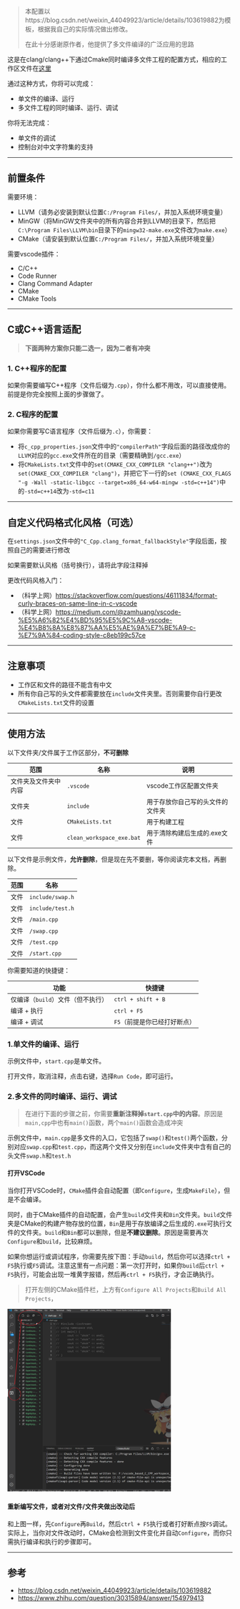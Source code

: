 > 本配置以https://blog.csdn.net/weixin_44049923/article/details/103619882为模板，根据我自己的实际情况做出修改。
>
> 在此十分感谢原作者，他提供了多文件编译的广泛应用的思路

这是在clang/clang++下通过Cmake同时编译多文件工程的配置方式，相应的工作区文件在[这里](../cmake_with_clang_chang++) 

通过这种方式，你将可以完成：

* 单文件的编译、运行
* 多文件工程的同时编译、运行、调试

你将无法完成：

* 单文件的调试
* 控制台对中文字符集的支持

---

## 前置条件

需要环境：

* LLVM（请务必安装到默认位置`C:/Program Files/`，并加入系统环境变量）
* MinGW（将MinGW文件夹中的所有内容合并到LLVM的目录下，然后把`C:\Program Files\LLVM\bin`目录下的`mingw32-make.exe`文件改为`make.exe`）
* CMake（请安装到默认位置`C:/Program Files/`，并加入系统环境变量）

需要vscode插件：

* C/C++
* Code Runner
* Clang Command Adapter
* CMake
* CMake Tools

---

## C或C++语言适配

> **下面两种方案你只能二选一，因为二者有冲突** 

### 1. C++程序的配置

如果你需要编写C++程序（文件后缀为`.cpp`），你什么都不用改，可以直接使用。前提是你完全按照上面的步骤做了。

### 2. C程序的配置

如果你需要写C语言程序（文件后缀为`.c`），你需要：

* 将`c_cpp_properties.json`文件中的`"compilerPath"`字段后面的路径改成你的`LLVM`对应的`gcc.exe`文件所在的目录（需要精确到`/gcc.exe`）
* 将`CMakeLists.txt`文件中的`set(CMAKE_CXX_COMPILER "clang++")`改为`set(CMAKE_CXX_COMPILER "clang")`，并把它下一行的`set (CMAKE_CXX_FLAGS "-g -Wall -static-libgcc --target=x86_64-w64-mingw -std=c++14")`中的`-std=c++14`改为`-std=c11`

---

## 自定义代码格式化风格（可选）

在`settings.json`文件中的`"C_Cpp.clang_format_fallbackStyle"`字段后面，按照自己的需要进行修改

如果需要默认风格（括号换行），请将此字段注释掉

更改代码风格入门：

* （科学上网）https://stackoverflow.com/questions/46111834/format-curly-braces-on-same-line-in-c-vscode 
* （科学上网）https://medium.com/@zamhuang/vscode-%E5%A6%82%E4%BD%95%E5%9C%A8-vscode-%E4%B8%8A%E8%87%AA%E5%AE%9A%E7%BE%A9-c-%E7%9A%84-coding-style-c8eb199c57ce 

---

## 注意事项

* 工作区和文件的路径不能含有中文
* 所有你自己写的头文件都需要放在`include`文件夹里。否则需要你自行更改`CMakeLists.txt`文件的设置

---

## 使用方法

以下文件夹/文件属于工作区部分，**不可删除** 

| 范围                 | 名称                      | 说明                             |
| -------------------- | ------------------------- | -------------------------------- |
| 文件夹及文件夹中内容 | `.vscode`                 | vscode工作区配置文件夹           |
| 文件夹               | `include`                 | 用于存放你自己写的头文件的文件夹 |
| 文件                 | `CMakeLists.txt`          | 用于构建工程                     |
| 文件                 | `clean_workspace_exe.bat` | 用于清除构建后生成的.exe文件     |

以下文件是示例文件，**允许删除**，但是现在先不要删，等你阅读完本文档，再删除。

| 范围 | 名称             |
| ---- | ---------------- |
| 文件 | `include/swap.h` |
| 文件 | `include/test.h` |
| 文件 | `/main.cpp`      |
| 文件 | `/swap.cpp`      |
| 文件 | `/test.cpp`      |
| 文件 | `/start.cpp`     |

你需要知道的快捷键：

| 功能                              | 快捷键                       |
| --------------------------------- | ---------------------------- |
| 仅编译（`build`）文件（但不执行） | `ctrl + shift + B`           |
| 编译 + 执行                       | `ctrl + F5`                  |
| 编译 + 调试                       | `F5`（前提是你已经打好断点） |

### 1.单文件的编译、运行

示例文件中，`start.cpp`是单文件。

打开文件，取消注释，点击右键，选择`Run Code`，即可运行。

### 2.多文件的同时编译、运行、调试

> 在进行下面的步骤之前，你需要**重新注释掉`start.cpp`中的内容**。原因是`main,cpp`中也有`main()`函数，两个`main()`函数会造成冲突

示例文件中，`main.cpp`是多文件的入口，它包括了`swap()`和`test()`两个函数，分别对应`swap.cpp`和`test.cpp`，而这两个文件又分别在`include`文件夹中含有自己的头文件`swap.h`和`test.h`

#### 打开VSCode

当你打开VSCode时，`CMake`插件会自动配置（即`Configure`，生成`MakeFile`），但是不会编译。

同时，由于CMake插件的自动配置，会产生`build`文件夹和`Bin`文件夹。`build`文件夹是CMake的构建产物存放的位置，`Bin`是用于存放编译之后生成的`.exe`可执行文件的文件夹。`build`和`Bin`都可以删除，但是**不建议删除**。原因是需要再次`Configure`和`build`，比较麻烦。

如果你想运行或调试程序，你需要先按下图：手动`build`，然后你可以选择`ctrl + F5`执行或`F5`调试。注意这里有一点问题：第一次打开时，如果你`build`后`ctrl + F5`执行，可能会出现一堆黄字报错，然后再`ctrl + F5`执行，才会正确执行。

> 打开左侧的CMake插件栏，上方有`Configure All Projects`和`Build All Projects`，

<img src="./img/Snipaste_2020-09-13_16-02-21.png" style="zoom:40%;" />

#### 重新编写文件，或者对文件/文件夹做出改动后

和上图一样，先`Configure`再`Build`，然后`ctrl + F5`执行或者打好断点按`F5`调试。实际上，当你对文件改动时，CMake会检测到文件变化并自动`Configure`，而你只需执行编译和执行的步骤即可。

---

## 参考

* https://blog.csdn.net/weixin_44049923/article/details/103619882
* https://www.zhihu.com/question/30315894/answer/154979413

